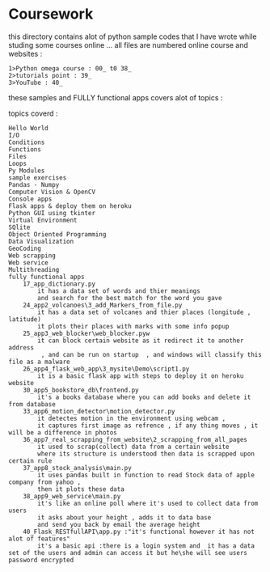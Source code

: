 # Coursework
this directory contains alot of python sample codes that 
I have wrote while studing some courses online ... 
all files are numbered 
online course and websites : 
	
	1>Python omega course : 00_ t0 38_
	2>tutorials point : 39_ 
	3>YouTube : 40_

these samples and FULLY functional apps covers alot of topics : 

topics coverd :
	
	Hello World
	I/O
	Conditions 
	Functions
	Files
	Loops
	Py Modules
	sample exercises 
	Pandas - Numpy
	Computer Vision & OpenCV 
	Console apps
	Flask apps & deploy them on heroku 
	Python GUI using tkinter
	Virtual Environment
	SQlite
	Object Oriented Programming
	Data Visualization
	GeoCoding
	Web scrapping
	Web service
	Multithreading
	fully functional apps 
		17_app_dictionary.py 
			it has a data set of words and thier meanings 
			and search for the best match for the word you gave
		24_app2_volcanoes\3_add_Markers_from_file.py
			it has a data set of volcanes and thier places (longitude , latitude)
			it plots their places with marks with some info popup
		25_app3_web_blocker\web_blocker.pyw
			it can block certain website as it redirect it to another address
			 , and can be run on startup  , and windows will classify this file as a malware
		26_app4_flask_web_app\3_mysite\Demo\script1.py
			it is a basic flask app with steps to deploy it on heroku website
		30_app5_bookstore_db\frontend.py
			it's a books database where you can add books and delete it from database 
		33_app6_motion_detector\motion_detector.py
			it detectes motion in the environment using webcam , 
			it captures first image as refrence , if any thing moves , it will be a difference in photos
		36_app7_real_scrapping_from_website\2_scrapping_from_all_pages
			it used to scrap(collect) data from a certain website 
			where its structure is understood then data is scrapped upon certain rule
		37_app8_stock_analysis\main.py
			it uses pandas built in function to read Stock data of apple company from yahoo ,
			then it plots these data
		38_app9_web_service\main.py
			it's like an online poll where it's used to collect data from users 
			it asks about your height , adds it to data base 
			and send you back by email the average height
		40_Flask_RESTfullAPI\app.py :"it's functional however it has not alot of features"
			it's a basic api :there is a login system and  it has a data set of the users and admin can access it but he\she will see users password encrypted
